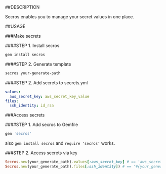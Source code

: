 ##DESCRIPTION

Secros enables you to manage your secret values in one place.

##USAGE

###Make secrets

####STEP 1. Install secros

```bash
gem install secros
```

####STEP 2. Generate template

```bash
secros your-generate-path
```

####STEP 2. Add secrets to secrets.yml

```yml
values:
  aws_secret_key: aws_secret_key_value
files:
  ssh_identity: id_rsa
```

###Access secrets

####STEP 1. Add secros to Gemfile

```rb
gem 'secros'
```

also `gem install secros` and `require 'secros'` works.

###STEP 2. Access secrets via key

```rb
Secros.new(your_generate_path).values[:aws_secret_key] # == 'aws_secret_key_value'
Secros.new(your_generate_path).files[:ssh_identity]) # == "#{your_generate_path}/files/id_rsa}"
```
